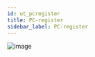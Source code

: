 ```yaml
---
id: ut_pcregister
title: PC-register
sidebar_label: PC-register
---
```

![image](https://user-images.githubusercontent.com/80097133/136550720-a42937d0-fddc-4da9-ada9-a1edda8b5ddc.png)
